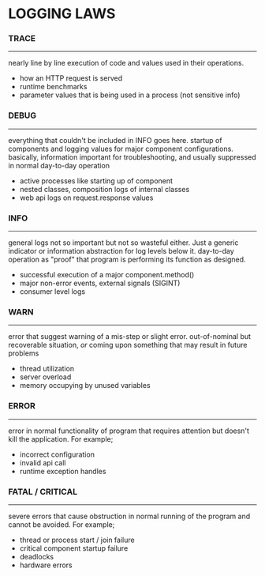 # LOGGING LAWS

### TRACE
--- 
nearly line by line execution of code and values used in their operations.
- how an HTTP request is served
- runtime benchmarks
- parameter values that is being used in a process (not sensitive info)


### DEBUG
--- 
everything that couldn't be included in INFO goes here. startup of components and logging values for major component configurations. basically, information important for troubleshooting, and usually suppressed in normal day-to-day operation
- active processes like starting up of component
- nested classes, composition logs of internal classes
- web api logs on request.response values


### INFO
---
general logs not so important but not so wasteful either. Just a generic indicator or information abstraction for log
levels below it. day-to-day operation as "proof" that program is performing its function as designed.
- successful execution of a major component.method()
- major non-error events, external signals (SIGINT)
- consumer level logs


### WARN
--- 
error that suggest warning of a mis-step  or slight error. out-of-nominal but recoverable situation, *or* coming upon something that may result in future problems
- thread utilization
- server overload
- memory occupying by unused variables


### ERROR
---
error in normal functionality of program that requires attention but doesn't kill the application. For example;
- incorrect configuration
- invalid api call
- runtime exception handles


### FATAL / CRITICAL
---
severe errors that cause obstruction in normal running of the program and cannot be avoided. For example;
- thread or process start / join failure
- critical component startup failure
- deadlocks
- hardware errors